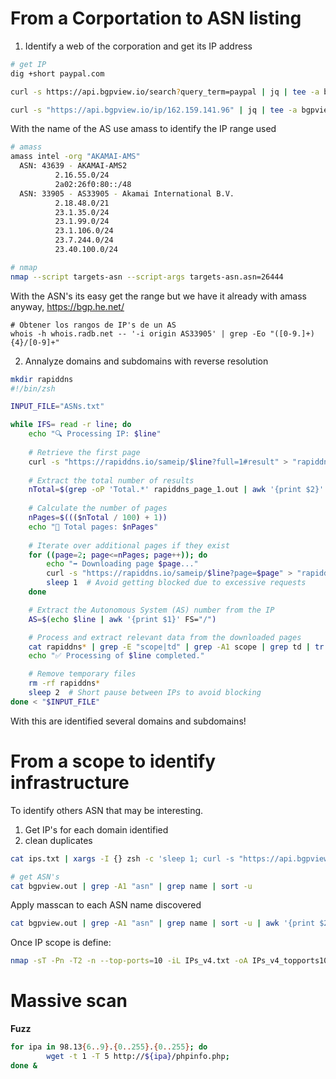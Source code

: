 # From a Corportation to ASN listing
1. Identify a web of the corporation and get its IP address
```bash
# get IP
dig +short paypal.com

curl -s https://api.bgpview.io/search?query_term=paypal | jq | tee -a bgpview.out

curl -s "https://api.bgpview.io/ip/162.159.141.96" | jq | tee -a bgpview.out
```

With the name of the AS use amass to identify the IP range used
```bash
# amass
amass intel -org "AKAMAI-AMS"
  ASN: 43639 - AKAMAI-AMS2
          2.16.55.0/24
          2a02:26f0:80::/48
  ASN: 33905 - AS33905 - Akamai International B.V.
          2.18.48.0/21
          23.1.35.0/24
          23.1.99.0/24
          23.1.106.0/24
          23.7.244.0/24
          23.40.100.0/24

# nmap
nmap --script targets-asn --script-args targets-asn.asn=26444
```

With the ASN's its easy get the range but we have it already with amass anyway, 
https://bgp.he.net/
```
# Obtener los rangos de IP's de un AS
whois -h whois.radb.net -- '-i origin AS33905' | grep -Eo "([0-9.]+){4}/[0-9]+"
```

2. Annalyze domains and subdomains with reverse resolution
```bash
mkdir rapiddns
#!/bin/zsh

INPUT_FILE="ASNs.txt"

while IFS= read -r line; do
    echo "🔍 Processing IP: $line"
    
    # Retrieve the first page
    curl -s "https://rapiddns.io/sameip/$line?full=1#result" > "rapiddns_page_1.out"
    
    # Extract the total number of results
    nTotal=$(grep -oP 'Total.*' rapiddns_page_1.out | awk '{print $2}' FS=";" | grep -oP ">.*?</" | tr -d '<>/')
    
    # Calculate the number of pages
    nPages=$((($nTotal / 100) + 1))
    echo "📄 Total pages: $nPages"
    
    # Iterate over additional pages if they exist
    for ((page=2; page<=nPages; page++)); do
        echo "➡️ Downloading page $page..."
        curl -s "https://rapiddns.io/sameip/$line?page=$page" > "rapiddns_page_${page}.out"
        sleep 1  # Avoid getting blocked due to excessive requests
    done

    # Extract the Autonomous System (AS) number from the IP
    AS=$(echo $line | awk '{print $1}' FS="/")

    # Process and extract relevant data from the downloaded pages
    cat rapiddns* | grep -E "scope|td" | grep -A1 scope | grep td | tr -d "</>" | xargs | tr " " "\n" | sed 's/^td//g' | sed 's/td$//g' | tee $AS
    echo "✅ Processing of $line completed."

    # Remove temporary files
    rm -rf rapiddns*
    sleep 2  # Short pause between IPs to avoid blocking
done < "$INPUT_FILE"
```
With this are identified several domains and subdomains!

# From a scope to identify infrastructure
To identify others ASN that may be interesting.
1. Get IP's for each domain identified
2. clean duplicates
```bash
cat ips.txt | xargs -I {} zsh -c 'sleep 1; curl -s "https://api.bgpview.io/ip/{}" | jq | tee -a bgpview.out'

# get ASN's
cat bgpview.out | grep -A1 "asn" | grep name | sort -u
```


Apply masscan to each ASN name discovered
```bash
cat bgpview.out | grep -A1 "asn" | grep name | sort -u | awk '{print $2}' FS=":" | tr -d ',' | sed 's/^/amass intel -org /g'
```

Once IP scope is define:
```bash
nmap -sT -Pn -T2 -n --top-ports=10 -iL IPs_v4.txt -oA IPs_v4_topports10.txt -v --open
```


# Massive scan
**Fuzz**
```bash
for ipa in 98.13{6..9}.{0..255}.{0..255}; do
        wget -t 1 -T 5 http://${ipa}/phpinfo.php;
done &
```

